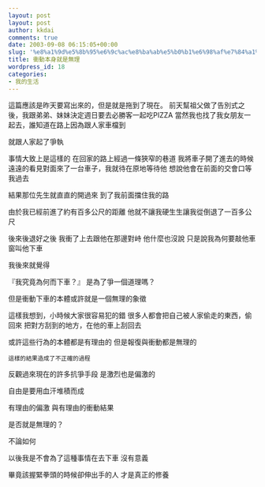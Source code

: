 ```yaml
---
layout: post
layout: post
author: kkdai
comments: true
date: 2003-09-08 06:15:05+00:00
slug: '%e8%a1%9d%e5%8b%95%e6%9c%ac%e8%ba%ab%e5%b0%b1%e6%98%af%e7%84%a1%e7%90%86'
title: 衝動本身就是無理
wordpress_id: 18
categories:
- 我的生活
---
```


這篇應該是昨天要寫出來的，但是就是拖到了現在。
前天幫祖父做了告別式之後，我跟弟弟、妹妹決定週日要去必勝客一起吃PIZZA
當然我也找了我女朋友一起去，誰知道在路上因為跟人家車檔到

就跟人家起了爭執
<!-- more -->
事情大致上是這樣的
在回家的路上經過一條狹窄的巷道
我將車子開了進去的時候
遠遠的看見對面來了一台車子，我就待在原地等待他
想說他會在前面的交會口等我過去

結果那位先生就直直的開過來
到了我前面擋住我的路

由於我已經前進了約有百多公尺的距離
他就不讓我硬生生讓我從倒退了一百多公尺

後來後退好之後
我衝了上去跟他在那邊對峙
他什麼也沒說
只是說我為何要敲他車窗叫他下車

我後來就覺得

『我究竟為何而下車？』
是為了爭一個道理嗎？

但是衝動下車的本體或許就是一個無理的象徵



這樣我想到，小時候大家很容易犯的錯
很多人都會把自己被人家偷走的東西，偷回來
把對方刮到的地方，在他的車上刮回去

或許這些行為的本體都是有理由的
但是報復與衝動都是無理的


    這樣的結果造成了不正確的過程

反觀過來現在的許多抗爭手段
是激烈也是偏激的

自由是要用血汗堆積而成

有理由的偏激
與有理由的衝動結果

是否就是無理的？



不論如何

以後我是不會為了這種事情在去下車
沒有意義

畢竟該握緊拳頭的時候卻伸出手的人
才是真正的修養
